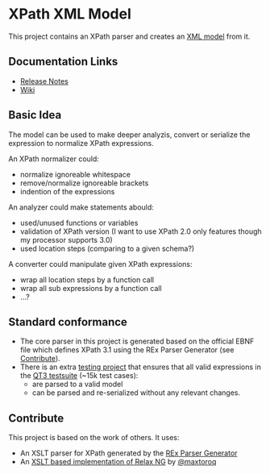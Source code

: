 # XPath XML Model

This project contains an XPath parser and creates an [XML model](src/main/resources/rnc/xpath-model.rnc) from it. 

## Documentation Links

* [Release Notes](RELEASE_HISTORY.md)
* [Wiki](https://github.com/nkutsche/xpath-model/wiki)

## Basic Idea

The model can be used to make deeper analyzis, convert or serialize the expression to normalize XPath expressions.

An XPath normalizer could:

* normalize ignoreable whitespace
* remove/normalize ignoreable brackets
* indention of the expressions


An analyzer could make statements abould:

* used/unused functions or variables
* validation of XPath version (I want to use XPath 2.0 only features though my processor supports 3.0)
* used location steps (comparing to a given schema?)

A converter could manipulate given XPath expressions:

* wrap all location steps by a function call
* wrap all sub expressions by a function call
* ...?

## Standard conformance

* The core parser in this project is generated based on the official EBNF file which defines XPath 3.1 using the REx Parser Generator (see [Contribute](#contribute)).
* There is an extra [testing project](https://github.com/nkutsche/xpath-model-qt3) that ensures that all valid expressions in the [QT3 testsuite](https://github.com/w3c/qt3tests) (~15k test cases):
    * are parsed to a valid model
    * can be parsed and re-serialized without any relevant changes.


## Contribute

This project is based on the work of others. It uses:

* An XSLT parser for XPath generated by the [REx Parser Generator](https://www.bottlecaps.de/rex/) 
* An [XSLT based implementation of Relax NG](https://github.com/maxtoroq/rng.xsl) by [@maxtoroq](https://github.com/maxtoroq)